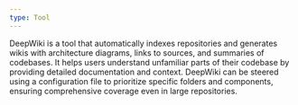 ```yaml
---
type: Tool
---
```


DeepWiki is a tool that automatically indexes repositories and generates wikis with architecture diagrams, links to sources, and summaries of codebases. It helps users understand unfamiliar parts of their codebase by providing detailed documentation and context. DeepWiki can be steered using a configuration file to prioritize specific folders and components, ensuring comprehensive coverage even in large repositories.